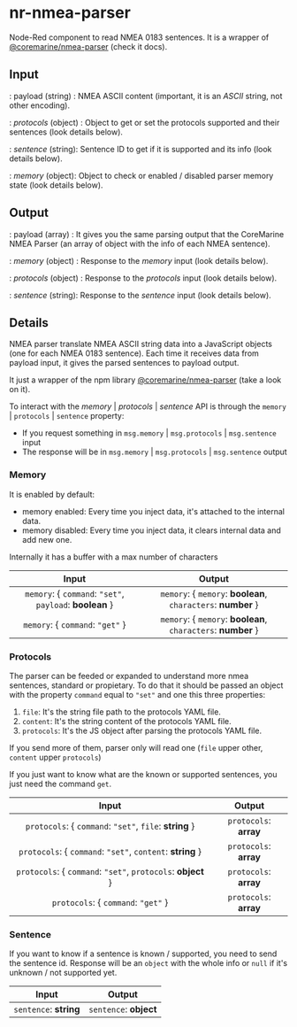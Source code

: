 # nr-nmea-parser

Node-Red component to read NMEA 0183 sentences. It is a wrapper of [@coremarine/nmea-parser](https://github.com/core-marine-dev/nmea-parser) (check it docs).

## Input

: payload (string) : NMEA ASCII content (important, it is an *ASCII* string, not other encoding).

: *protocols* (object) : Object to get or set the protocols supported and their sentences (look details below).

: *sentence* (string): Sentence ID to get if it is supported and its info (look details below).

: *memory* (object): Object to check or enabled / disabled parser memory state (look details below).

## Output

: payload (array) : It gives you the same parsing output that the CoreMarine NMEA Parser (an array of object with the info of each NMEA sentence).

: *memory* (object) : Response to the *memory* input (look details below).

: *protocols* (object) : Response to the *protocols* input (look details below).

: *sentence* (string): Response to the *sentence* input (look details below).

## Details

NMEA parser translate NMEA ASCII string data into a JavaScript objects (one for each
NMEA 0183 sentence). Each time it receives data from payload input, it gives the parsed sentences to payload output.

It just a wrapper of the npm library [@coremarine/nmea-parser](https://github.com/core-marine-dev/nmea-parser) (take a look on it).

To interact with the *memory* | *protocols* | *sentence* API is through the `memory` | `protocols` | `sentence` property:

- If you request something in `msg.memory` | `msg.protocols` | `msg.sentence` input
- The response will be in `msg.memory` | `msg.protocols` | `msg.sentence` output

### Memory

It is enabled by default:

- memory enabled: Every time you inject data, it's attached to the internal data.
- memory disabled: Every time you inject data, it clears internal data and add new one.

Internally it has a buffer with a max number of characters

|                          Input                           |                            Output                             |
| :------------------------------------------------------: | :-----------------------------------------------------------: |
| `memory`: { `command`: `"set"`, `payload`: **boolean** } | `memory`: { `memory`: **boolean**, `characters`: **number** } |
|             `memory`: { `command`: `"get"` }             | `memory`: { `memory`: **boolean**, `characters`: **number** } |

### Protocols

The parser can be feeded or expanded to understand more nmea sentences, standard or propietary.
To do that it should be passed an object with the property `command` equal to `"set"` and one this three properties:

1. `file`: It's the string file path to the protocols YAML file.
2. `content`: It's the string content of the protocols YAML file.
3. `protocols`: It's the JS object after parsing the protocols YAML file.

If you send more of them, parser only will read one (`file` upper other, `content` upper `protocols`)

If you just want to know what are the known or supported sentences, you just need the command `get`.

|                            Input                             |         Output         |
| :----------------------------------------------------------: | :--------------------: |
|   `protocols`: { `command`: `"set"`, `file`: **string** }    | `protocols`: **array** |
|  `protocols`: { `command`: `"set"`, `content`: **string** }  | `protocols`: **array** |
| `protocols`: { `command`: `"set"`, `protocols`: **object** } | `protocols`: **array** |
|             `protocols`: { `command`: `"get"` }              | `protocols`: **array** |

### Sentence

If you want to know if a sentence is known / supported, you need to send the sentence id.
Response will be an `object` with the whole info or `null` if it's unknown / not supported yet.

|         Input          |              Output             |
| :--------------------: | :-----------------------------: |
| `sentence`: **string** | `sentence`: **object** | `null` |
